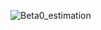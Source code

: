 
![Beta0_estimation](https://user-images.githubusercontent.com/76843403/195618728-9e63b910-7b08-4178-a73f-b8f0e0f31deb.png)
